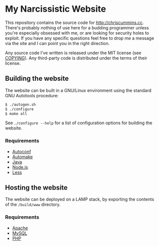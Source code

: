 # My Narcissistic Website

This repository contains the source code for http://chriscummins.cc. There's
probably nothing of use here for a budding programmer unless you're especially
obsessed with me, or are looking for security holes to exploit. If you have any
specific questions feel free to drop me a message via the site and I can point
you in the right direction.

Any source code I've written is released under the MIT license (see
[COPYING](COPYING)). Any third-party code is distributed under the terms of
their license.

## Building the website

The website can be built in a GNU/Linux environment using the standard GNU
Autotools procedure:

```sh
$ ./autogen.sh
$ ./configure
$ make all
```

See `./configure --help` for a list of configuration options for building the
website.

### Requirements
* [Autoconf](http://www.gnu.org/software/autoconf/)
* [Automake](http://www.gnu.org/software/automake/)
* [Java](http://www.java.com/en/)
* [Node.js](http://nodejs.org/)
* [Less](http://lesscss.org/)

## Hosting the website

The website can be deployed on a LAMP stack, by exporting the contents of the
`/build/www` directory.

### Requirements
* [Apache](http://www.apache.org/)
* [MySQL](http://www.mysql.com/)
* [PHP](http://php.net/)

